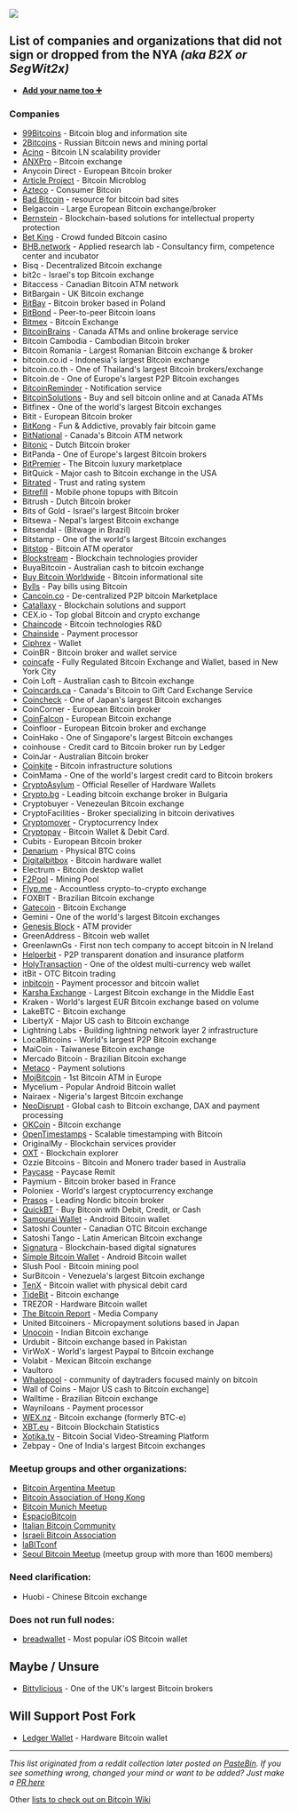 
![](DG4IEcsUIAAje5w.jpg)

## List of companies and organizations that did not sign or dropped from the NYA *(aka B2X or SegWit2x)*

- **[Add your name too ➕](https://github.com/nob2x/NOB2X/edit/master/README.md)**

### Companies

- [99Bitcoins](https://99bitcoins.com) - Bitcoin blog and information site
- [2Bitcoins](https://2bitcoins.ru) - Russian Bitcoin news and mining portal
- [Acinq](https://acinq.co) - Bitcoin LN scalability provider
- [ANXPro](http://preview.mailerlite.com/d7z4j4/736750909043771386/o3p1/) - Bitcoin exchange
- Anycoin Direct - European Bitcoin broker
- [Article Project](https://itunes.apple.com/us/app/article-project/id1290614799?mt=8) - Bitcoin Microblog
- [Azteco](https://azte.co) - Consumer Bitcoin
- [Bad Bitcoin](http://badbitcoin.org/) - resource for bitcoin bad sites
- Belgacoin - Large European Bitcoin exchange/broker
- [Bernstein](https://www.bernstein.io) - Blockchain-based solutions for intellectual property protection
- [Bet King](https://betking.io/blog/segwit2x-hard-fork/) - Crowd funded Bitcoin casino
- [BHB.network](http://bhb.network) - Applied research lab - Consultancy firm, competence center and incubator
- Bisq - Decentralized Bitcoin exchange
- bit2c - Israel's top Bitcoin exchange
- Bitaccess - Canadian Bitcoin ATM network
- BitBargain - UK Bitcoin exchange
- [BitBay](https://twitter.com/BitBayofficial/status/896085144913694720) - Bitcoin broker based in Poland
- [BitBond](https://www.bitbond.com/) - Peer-to-peer Bitcoin loans
- [Bitmex](https://www.bitmex.com/) - Bitcoin Exchange
- [BitcoinBrains](http://bitcoinbrains.com) - Canada ATMs and online brokerage service
- Bitcoin Cambodia - Cambodian Bitcoin broker
- Bitcoin Romania - Largest Romanian Bitcoin exchange & broker
- bitcoin.co.id - Indonesia's largest Bitcoin exchange
- bitcoin.co.th - One of Thailand's largest Bitcoin brokers/exchange
- Bitcoin.de - One of Europe's largest P2P Bitcoin exchanges
- [BitcoinReminder](https://bitcoinreminder.com/informations/poli/) - Notification service
- [BitcoinSolutions](http://bitcoinsolutions.ca) - Buy and sell bitcoin online and at Canada ATMs
- Bitfinex - One of the world's largest Bitcoin exchanges
- Bitit - European Bitcoin broker
- [BitKong](https://bitkong.com) - Fun & Addictive, provably fair bitcoin game
- [BitNational](https://bitnational.com) - Canada's Bitcoin ATM network
- [Bitonic](https://bitonic.nl/en/news/138/our-position-on-scaling-proposals) - Dutch Bitcoin broker
- BitPanda - One of Europe's largest Bitcoin brokers
- [BitPremier](https://bitpremier.com) - The Bitcoin luxury marketplace
- BitQuick - Major cash to Bitcoin exchange in the USA
- [Bitrated](https://medium.com/@shesek/why-i-dont-support-the-compromise-efforts-9d73a8cce6be) - Trust and rating system
- [Bitrefill](https://twitter.com/bitrefill/status/896300829841510400) - Mobile phone topups with Bitcoin
- Bitrush - Dutch Bitcoin broker
- Bits of Gold - Israel's largest Bitcoin broker
- Bitsewa - Nepal's largest Bitcoin exchange
- Bitsendal - (Bitwage in Brazil)
- Bitstamp - One of the world's largest Bitcoin exchanges
- [Bitstop](https://twitter.com/bitstopofficial/status/895317733679669250) - Bitcoin ATM operator
- [Blockstream](http://blockstream.com) - Blockchain technologies provider
- BuyaBitcoin - Australian cash to bitcoin exchange
- [Buy Bitcoin Worldwide](https://www.buybitcoinworldwide.com/) - Bitcoin informational site
- [Bylls](https://twitter.com/francispouliot_/status/895682101911146497) - Pay bills using Bitcoin
- [Cancoin.co](https://cancoin.co) - De-centralized P2P bitcoin Marketplace
- [Catallaxy](http://catallaxy.com) - Blockchain solutions and support
- CEX.io - Top global Bitcoin and crypto exchange
- [Chaincode](http://chaincode.com) - Bitcoin technologies R&D
- [Chainside](https://www.chainside.net/) - Payment processor 
- [Ciphrex](https://twitter.com/ciphrex/status/895161633005346817) - Wallet
- CoinBR - Bitcoin broker and wallet service
- [coincafe](https://coincafe.com) - Fully Regulated Bitcoin Exchange and Wallet, based in New York City
- Coin Loft - Australian cash to Bitcoin exchange
- [Coincards.ca](http://www.coincards.ca) - Canada's Bitcoin to Gift Card Exchange Service
- [Coincheck](https://coincheck.com/en/blog/4539) - One of Japan's largest Bitcoin exchanges
- CoinCorner - European Bitcoin broker
- [CoinFalcon](https://coinfalcon.com) - European Bitcoin exchange
- Coinfloor - European Bitcoin broker and exchange
- CoinHako - One of Singapore's largest Bitcoin exchanges
- coinhouse - Credit card to Bitcoin broker run by Ledger
- CoinJar - Australian Bitcoin broker
- [Coinkite](https://coinkite.com) - Bitcoin infrastructure solutions
- CoinMama - One of the world's largest credit card to Bitcoin brokers
- [CryptoAsylum](http://www.cryptoasylum.ca) - Official Reseller of Hardware Wallets
- [Crypto.bg](https://crypto.bg/) - Leading bitcoin exchange broker in Bulgaria
- Cryptobuyer - Venezeulan Bitcoin exchange
- CryptoFacilities - Broker specializing in bitcoin derivatives
- [Cryptomover](https://medium.com/cryptomover/its-the-forking-bitcoin-index-ad1e4f5dbfd0) - Cryptocurrency Index
- [Cryptopay](https://cryptopay.me/) - Bitcoin Wallet & Debit Card.
- Cubits - European Bitcoin broker
- [Denarium](https://denarium.com) - Physical BTC coins
- [Digitalbitbox](http://digitalbitbox.com) - Bitcoin hardware wallet
- Electrum - Bitcoin desktop wallet
- [F2Pool](https://www.coindesk.com/f2pool-reneges-mining-pool-pulls-segwit2x-support-hard-fork/) - Mining Pool
- [Flyp.me](https://flyp.me) - Accountless crypto-to-crypto exchange
- FOXBIT - Brazilian Bitcoin exchange
- [Gatecoin](https://blog.gatecoin.com/gatecoin-will-not-support-the-segwit2x-b2x-hard-fork-acbab0985dc2) - Bitcoin Exchange
- Gemini - One of the world's largest Bitcoin exchanges
- [Genesis Block](https://www.genesisblockhk.com/) - ATM provider
- GreenAddress - Bitcoin web wallet
- GreenlawnGs - First non tech company to accept bitcoin in N Ireland
- [Helperbit](https://helperbit.com) - P2P transparent donation and insurance platform
- [HolyTransaction](https://holytransaction.com) - One of the oldest multi-currency web wallet
- itBit - OTC Bitcoin trading
- [inbitcoin](https://inbitcoin.it) - Payment processor and bitcoin wallet
- [Karsha Exchange](https://karsha.biz) - Largest Bitcoin exchange in the Middle East
- Kraken - World's largest EUR Bitcoin exchange based on volume
- LakeBTC - Bitcoin exchange
- LibertyX - Major US cash to Bitcoin exchange
- Lightning Labs - Building lightning network layer 2 infrastructure
- LocalBitcoins - World's largest P2P Bitcoin exchange
- MaiCoin - Taiwanese Bitcoin exchange
- Mercado Bitcoin - Brazilian Bitcoin exchange
- [Metaco](https://metaco.com) - Payment solutions
- [MojBitcoin](http://www.mojbitcoin.sk) - 1st Bitcoin ATM in Europe
- Mycelium - Popular Android Bitcoin wallet
- Nairaex - Nigeria's largest Bitcoin exchange
- [NeoDisrupt](https://neodisrupt.com) - Global cash to Bitcoin exchange, DAX and payment processing
- [OKCoin](https://twitter.com/OKEx_/status/923366605320372224) - Bitcoin exchange
- [OpenTimestamps](https://opentimestamps.org) - Scalable timestamping with Bitcoin
- OriginalMy - Blockchain services provider
- [OXT](https://oxt.me) - Blockchain explorer
- Ozzie Bitcoins - Bitcoin and Monero trader based in Australia
- [Paycase](https://paycase.com) - Paycase Remit
- Paymium - Bitcoin broker based in France
- Poloniex - World's largest cryptocurrency exchange
- [Prasos](https://twitter.com/technom4ge/status/895679121803685888) - Leading Nordic bitcoin broker
- [QuickBT](https://twitter.com/QuickBT/status/899159626725302272) - Buy Bitcoin with Debit, Credit, or Cash
- [Samourai Wallet](https://samouraiwallet.com) - Android Bitcoin wallet
- Satoshi Counter - Canadian OTC Bitcoin exchange
- Satoshi Tango - Latin American Bitcoin exchange
- [Signatura](https://signatura.co) - Blockchain-based digital signatures
- [Simple Bitcoin Wallet](https://btcontract.com/#trusted-node) - Android Bitcoin wallet
- Slush Pool - Bitcoin mining pool
- SurBitcoin - Venezuela's largest Bitcoin exchange
- [TenX](https://www.tenx.tech/) - Bitcoin wallet with physical debit card
- [TideBit](https://www.tidebit.com/) -  Bitcoin exchange
- TREZOR - Hardware Bitcoin wallet
- [The Bitcoin Report](http://www.thebitcoinreport.nl/) - Media Company
- United Bitcoiners - Micropayment solutions based in Japan
- [Unocoin](https://news.unocoin.com/?p=796) - Indian Bitcoin exchange
- Urdubit - Bitcoin exchange based in Pakistan
- VirWoX - World's largest Paypal to Bitcoin exchange
- Volabit - Mexican Bitcoin exchange
- Vaultoro
- [Whalepool](https://twitter.com/whalepool/status/920683444895612928) - community of daytraders focused mainly on bitcoin
- Wall of Coins - Major US cash to Bitcoin exchange]
- Walltime - Brazilian Bitcoin exchange
- Wayniloans - Payment processor 
- [WEX.nz](https://wex.nz/news/3) - Bitcoin exchange (formerly BTC-e)
- [XBT.eu](https://www.xbt.eu) - Bitcoin Blockchain Statistics
- [Xotika.tv](https://twitter.com/bitcoinerrorlog/status/895335674471043073) - Bitcoin Social Video-Streaming Platform
- Zebpay - One of India's largest Bitcoin exchanges

### Meetup groups and other organizations:

- [Bitcoin Argentina Meetup](https://medium.com/@Ulrich_98986/why-the-brazilian-and-argentinian-bitcoin-communities-oppose-segwit2x-801edc213af8)
- [Bitcoin Association of Hong Kong](https://www.bitcoinhk.org/segwit2x-statement/)
- [Bitcoin Munich Meetup](https://i.imgur.com/WDK6Zed.jpg)
- [EspacioBitcoin](https://medium.com/@Ulrich_98986/why-the-brazilian-and-argentinian-bitcoin-communities-oppose-segwit2x-801edc213af8)
- [Italian Bitcoin Community](https://medium.com/@BHBnetwork/italian-community-no2x-statement-d14cd06fcc6a)
- [Israeli Bitcoin Association](https://bitcoin.org.il/files/IBA_Statement_Segwit2x.pdf)
- [laBITconf](https://twitter.com/laBITconf/status/918961053186318336)
- [Seoul Bitcoin Meetup](https://medium.com/@seoulbitcoin/statement-on-segwit2x-161db1ad1976#---0-201) (meetup group with more than 1600 members)

### Need clarification:

- Huobi - Chinese Bitcoin exchange

### Does not run full nodes:

- [breadwallet](https://twitter.com/breadwalletapp/status/895368562096955392) - Most popular iOS Bitcoin wallet

## Maybe / Unsure

- [Bittylicious](https://twitter.com/Bittylicious_/status/896052556140380160) - One of the UK's largest Bitcoin brokers

## Will Support Post Fork

- [Ledger Wallet](https://twitter.com/BTChip/status/896056752948486148) - Hardware Bitcoin wallet

---
*This list originated from a reddit collection later posted on [PasteBin](https://pastebin.com/ek5V1grM).
If you see something wrong, changed your mind or want to be added? Just make a [PR here](https://github.com/nob2x/nob2x/pulls)*

Other [lists to check out on Bitcoin Wiki](https://en.bitcoin.it/wiki/Segwit_support)

